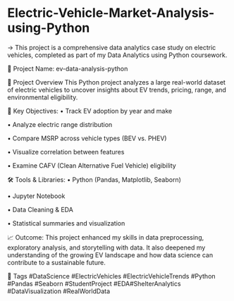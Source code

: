 # Electric-Vehicle-Market-Analysis-using-Python

→ This project is a comprehensive data analytics case study on electric vehicles, completed as part of my Data Analytics using Python coursework.

📁 Project Name: ev-data-analysis-python

🚀 Project Overview
This Python project analyzes a large real-world dataset of electric vehicles to uncover insights about EV trends, pricing, range, and environmental eligibility.

📌 Key Objectives:
• Track EV adoption by year and make

• Analyze electric range distribution

• Compare MSRP across vehicle types (BEV vs. PHEV)

• Visualize correlation between features

• Examine CAFV (Clean Alternative Fuel Vehicle) eligibility

🛠 Tools & Libraries:
• Python (Pandas, Matplotlib, Seaborn)

• Jupyter Notebook

• Data Cleaning & EDA

• Statistical summaries and visualization

📈 Outcome:
This project enhanced my skills in data preprocessing, exploratory analysis, and storytelling with data. It also deepened my understanding of the growing EV landscape and how data science can contribute to a sustainable future.

🔖 Tags #DataScience #ElectricVehicles #ElectricVehicleTrends #Python #Pandas #Seaborn #StudentProject #EDA#ShelterAnalytics #DataVisualization #RealWorldData
